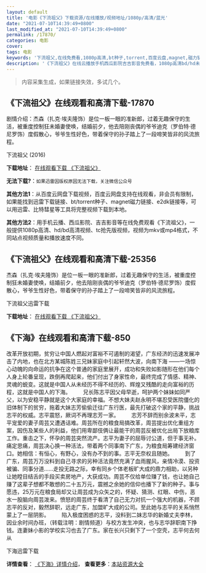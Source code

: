 ```yaml
---
layout: default
title: '电影《下流祖父》下载资源/在线播放/视频地址/1080p/高清/蓝光'
date: "2021-07-10T14:39:49+0800"
last_modified_at: "2021-07-10T14:39:49+0800"
permalink: /17870/
categories: 电影
cover:
tags: 电影
keywords: '下流祖父,在线免费看,1080p高清,bt种子,torrent,百度云盘,magnet,磁力链,迅雷下载资源'
description: '《下流祖父》在线云播放手机西瓜影院吉吉影音免费看，1080p高清bd/hd未删减完整版和tc抢先枪版，mkv/mp4格式，附带bt/torrent种子、magnet/磁力链、百度云盘、网盘资源迅雷下载链接'
---
```


>内容采集生成，如果链接失效，多试几个。


## 《下流祖父》在线观看和高清下载-17870

剧情介绍：杰森（扎克·埃夫隆饰）是位一板一眼的准新郎，过着无趣保守的生活，被重度控制狂未婚妻使唤，结婚前夕，他去陪刚丧偶的爷爷迪克（罗伯特·德尼罗饰）度假散心，爷爷生性好色，带着保守的孙子踏上了一段啼笑皆非的风流旅程。


下流祖父 (2016)

**下载地址**： [在线观看下载 《下流祖父》](https://www.btbtdy.me/btdy/dy3018.html) 


**无法下载?**：`如果迅雷因版权原因无法下载，关注微信公众号 `

**其他方法1**：从百度云网盘下载视频，百度云网盘支持在线观看，非会员有限制，如果能找到迅雷下载链接、bt/torrent种子、magnet磁力链接、e2dk链接等，可以用迅雷、比特彗星等工具将完整视频下载到本地。

**其他方法2**：用手机云播、西瓜影院、吉吉影音等在线免费观看《下流祖父》，一般提供1080p高清、hd/bd高清视频、tc抢先版视频，视频为mkv或mp4格式，不同站点视频质量和播放速度不同。


## 《下流祖父》在线观看和高清下载-25356

杰森（扎克&middot;埃夫隆饰）是位一板一眼的准新郎，过着无趣保守的生活，被重度控制狂未婚妻使唤，结婚前夕，他去陪刚丧偶的爷爷迪克（罗伯特·德尼罗饰）度假散心，爷爷生性好色，带着保守的孙子踏上了一段啼笑皆非的风流旅程。<!---剧情end--->


下流祖父迅雷下载

**下载地址**： [在线观看下载 《下流祖父》](https://www.993dy.com//vod-detail-id-22769.html) 


## 《下海》在线观看和高清下载-850

改革开放初期，贫穷让中国人燃起对富裕不可遏制的渴望，广东经济的迅速发展冲击了内地，也在北方某城陈姓三兄妹家庭中引起轩然大波，向南下海 ——一场惊心动魄的向命运的抗争在这个普通的家庭里展开，成功和失败如影随形在他们每个人身上轮番呈现，跌倒再爬起来，他们付出了身家性命，最终完成了情感、精神、灵魂的蜕变。这就是中国人从未经历不得不经历的、辉煌又残酷的走向富裕的历程，这就是中国人的下海。 　　兄长陈志平因父母早逝，呵护两个妹妹如同严父，以为安稳平静就是这个大家庭的幸福。不想大妹夫赵永明不堪忍受医院僵化的旧体制下的贫穷，拖着大妹志芳偷偷迁往广东行医，最先打破这个家的平静，挑战志平的权威。志平震怒，厥词不再理志芳一家。 　　志芳不辞而别余波未平，志平宠爱的妻子周芸又遭遇诘难。周芸所在的粮食局搞改革，周芸提出优化重组方案，因伤及某些人的利益，他们用卑鄙伎俩让最能干的周芸反被优化出局下放粮库工作。重击之下，怀孕的周芸突然流产。志平为妻子的屈辱讨公道，但于事无补。痛定思痛，周芸决心换一种活法，带着两个同事南下广东，为粮食局筹建经济窗口。她相信：有恒心，有野心，没有办不到的事。志平无奈权且随她。 　　到了广东，周芸万万没料到自己寻求的另种活法竟然充满了血雨腥风，亲情冷漠、投资被骗、同事分道&hellip;…走投无路之际，幸有同乡个体老板旷大成的鼎力相助，以另种让她瞠目结舌的手段买卖房地产，大获成功。周芸不仅给单位赚了钱，也让她自己赚了这辈子想都不敢想的二十五万元，震撼之余她的信仰也播下了新的种子。事与愿违，25万元在粮食局却又让周芸成为众矢之的，怀疑、猜测、红眼、中伤，恶水一股脑向周芸泼来。愤怒的周芸终于看清了自己无力对抗一个强大的机器，不顾志平的反对，毅然辞职，远走广东，加盟旷大成的公司。至此她与志平的关系悄然蒙上了一层阴影。 　　陷入极度困惑的志平，没料到二妹志华的新婚丈夫李林，因业余时间办班，（转载注明：剧情频道）与校方发生冲突，也与志华辞职南下挣钱。连妻妹小影的学校实习也去了广东。家在长兴只剩下了一个空壳，志平何去何从


下海迅雷下载

**详情查看**： [《下海》详情介绍](/movie/850/)， **查看更多**：[本站资源大全](/movie/t/all/)

